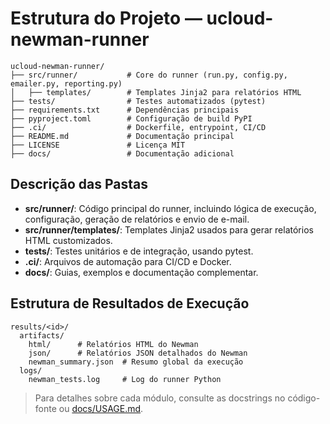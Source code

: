 # Estrutura do Projeto — ucloud-newman-runner

```
ucloud-newman-runner/
├── src/runner/           # Core do runner (run.py, config.py, emailer.py, reporting.py)
│   ├── templates/        # Templates Jinja2 para relatórios HTML
├── tests/                # Testes automatizados (pytest)
├── requirements.txt      # Dependências principais
├── pyproject.toml        # Configuração de build PyPI
├── .ci/                  # Dockerfile, entrypoint, CI/CD
├── README.md             # Documentação principal
├── LICENSE               # Licença MIT
├── docs/                 # Documentação adicional
```

## Descrição das Pastas

- **src/runner/**: Código principal do runner, incluindo lógica de execução, configuração, geração de relatórios e envio de e-mail.
- **src/runner/templates/**: Templates Jinja2 usados para gerar relatórios HTML customizados.
- **tests/**: Testes unitários e de integração, usando pytest.
- **.ci/**: Arquivos de automação para CI/CD e Docker.
- **docs/**: Guias, exemplos e documentação complementar.

## Estrutura de Resultados de Execução

```
results/<id>/
  artifacts/
    html/      # Relatórios HTML do Newman
    json/      # Relatórios JSON detalhados do Newman
    newman_summary.json  # Resumo global da execução
  logs/
    newman_tests.log     # Log do runner Python
```

> Para detalhes sobre cada módulo, consulte as docstrings no código-fonte ou [docs/USAGE.md](USAGE.md). 